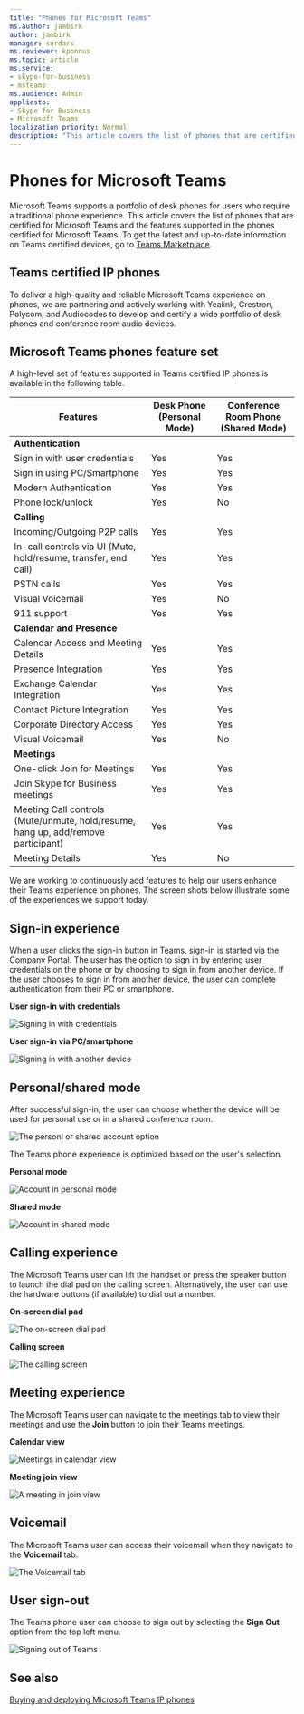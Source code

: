 ```yaml
---
title: "Phones for Microsoft Teams"
ms.author: jambirk
author: jambirk
manager: serdars
ms.reviewer: kponnus
ms.topic: article
ms.service: 
- skype-for-business
- msteams
ms.audience: Admin
appliesto:
- Skype for Business 
- Microsoft Teams
localization_priority: Normal
description: "This article covers the list of phones that are certified for Microsoft Teams and the features supported in the phones certified for Microsoft Teams."
---
```


# Phones for Microsoft Teams

Microsoft Teams supports a portfolio of desk phones for users who require a traditional phone experience. This article covers the list of phones that are certified for Microsoft Teams and the features supported in the phones certified for Microsoft Teams. To get the latest and up-to-date information on Teams certified devices, go to [Teams Marketplace](http://office.com/teamsdevices).

## Teams certified IP phones
To deliver a high-quality and reliable Microsoft Teams experience on phones, we are partnering and actively working with Yealink, Crestron, Polycom, and Audiocodes to develop and certify a wide portfolio of desk phones and conference room audio devices.

## Microsoft Teams phones feature set

A high-level set of features supported in Teams certified IP phones is available in the following table.


|Features |Desk Phone (Personal Mode) |Conference Room Phone (Shared Mode)|
|---------|---------|---------|
|**Authentication** | |  |
|Sign in with user credentials |  Yes | Yes|
|Sign in using PC/Smartphone  | Yes |Yes|
|Modern Authentication | Yes |Yes |
|Phone lock/unlock | Yes |No |
|**Calling** |  |  |
|Incoming/Outgoing P2P calls | Yes  |Yes |
|In-call controls via UI (Mute, hold/resume, transfer, end call)| Yes  |Yes |
|PSTN calls| Yes  |Yes |
|Visual Voicemail | Yes | No |
|911 support  | Yes  |Yes |
|**Calendar and Presence**|   | |
|Calendar Access and Meeting Details|Yes |Yes|
|Presence Integration |Yes|Yes|
|Exchange Calendar Integration |Yes|Yes|
|Contact Picture Integration  |Yes|Yes|
|Corporate Directory Access | Yes|Yes|
|Visual Voicemail |Yes |No|
|**Meetings**|   ||
|One-click Join for Meetings  | Yes  |Yes |
|Join Skype for Business meetings | Yes  | Yes|
|Meeting Call controls (Mute/unmute, hold/resume, hang up, add/remove participant)|Yes|Yes|
|Meeting Details|Yes|No|

We are working to continuously add features to help our users enhance their Teams experience on phones. The screen shots below illustrate some of the experiences we support today.

## Sign-in experience

When a user clicks the sign-in button in Teams, sign-in is started via the Company Portal. The user has the option to sign in by entering user credentials on the phone or by choosing to sign in from another device. If the user chooses to sign in from another device, the user can complete authentication from their PC or smartphone.

**User sign-in with credentials**

![Signing in with credentials](media/sign-in-with-credentials.jpg)

**User sign-in via PC/smartphone**

![Signing in with another device](media/sign-in-with-device.jpg)

## Personal/shared mode

After successful sign-in, the user can choose whether the device will be used for personal use or in a shared conference room.

![The personl or shared account option](media/personal-vs-shared-mode.jpg)

The Teams phone experience is optimized based on the user's selection.

**Personal mode**

![Account in personal mode](media/personal-mode.jpg)

**Shared mode**

![Account in shared mode](media/shared-mode.jpg)

## Calling experience

The Microsoft Teams user can lift the handset or press the speaker button to launch the dial pad on the calling screen. Alternatively, the user can use the hardware buttons (if available) to dial out a number.

**On-screen dial pad**

![The on-screen dial pad](media/on-screen-dial-pad.jpg)

**Calling screen**

![The calling screen](media/calling-screen.jpg)

## Meeting experience

The Microsoft Teams user can navigate to the meetings tab to view their meetings and use the **Join** button to join their Teams meetings.

**Calendar view**

![Meetings in calendar view](media/calendar-view.jpg)

**Meeting join view**

![A meeting in join view](media/meeting-join-view.jpg)


## Voicemail

The Microsoft Teams user can access their voicemail when they navigate to the **Voicemail** tab.

![The Voicemail tab](media/voicemail-tab.jpg)

## User sign-out

The Teams phone user can choose to sign out by selecting the **Sign Out** option from the top left menu.

![Signing out of Teams](media/teams-sign-out.jpg)

## See also

[Buying and deploying Microsoft Teams IP phones](buying-and-deploying-teams-ip-phones.md)